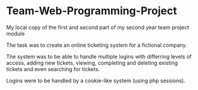 # Team-Web-Programming-Project
My local copy of the first and second part of my second year team project module

The task was to create an online ticketing system for a fictional company.

The system was to be able to handle multiple logins with differring levels of access, adding new tickets, viewing, completing and deleting existing tickets and even searching for tickets.

Logins were to be handled by a cookie-like system (using php sessions).

